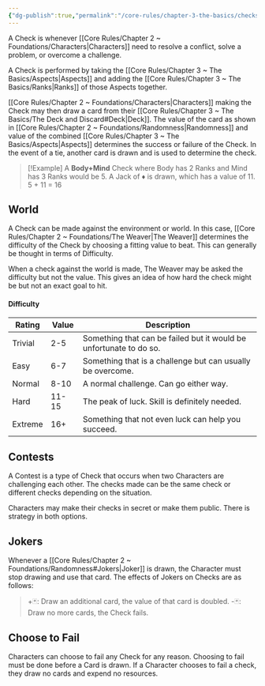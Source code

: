 ```yaml
---
{"dg-publish":true,"permalink":"/core-rules/chapter-3-the-basics/checks/"}
---
```


A Check is whenever [[Core Rules/Chapter 2 ~ Foundations/Characters\|Characters]] need to resolve a conflict, solve a problem, or overcome a challenge.

A Check is performed by taking the [[Core Rules/Chapter 3 ~ The Basics/Aspects\|Aspects]] and adding the [[Core Rules/Chapter 3 ~ The Basics/Ranks\|Ranks]] of those Aspects together.

[[Core Rules/Chapter 2 ~ Foundations/Characters\|Characters]] making the Check may then draw a card from their [[Core Rules/Chapter 3 ~ The Basics/The Deck and Discard#Deck\|Deck]]. The value of the card as shown in [[Core Rules/Chapter 2 ~ Foundations/Randomness\|Randomness]] and value of the combined [[Core Rules/Chapter 3 ~ The Basics/Aspects\|Aspects]] determines the success or failure of the Check. In the event of a tie, another card is drawn and is used to determine the check.

>[!Example]
A **Body+Mind** Check where Body has 2 Ranks and Mind has 3 Ranks would be 5.
>A Jack of ♦ is drawn, which has a value of 11.
>5 + 11 = 16
## World
A Check can be made against the environment or world. In this case, [[Core Rules/Chapter 2 ~ Foundations/The Weaver\|The Weaver]] determines the difficulty of the Check by choosing a fitting value to beat. This can generally be thought in terms of Difficulty.

When a check against the world is made, The Weaver may be asked the difficulty but not the value. This gives an idea of how hard the check might be but not an exact goal to hit.
#### Difficulty

| Rating  | Value | Description                                                        |
| ------- | ----- | ------------------------------------------------------------------ |
| Trivial | 2-5   | Something that can be failed but it would be unfortunate to do so. |
| Easy    | 6-7   | Something that is a challenge but can usually be overcome.         |
| Normal  | 8-10  | A normal challenge. Can go either way.                             |
| Hard    | 11-15 | The peak of luck. Skill is definitely needed.                      |
| Extreme | 16+   | Something that not even luck can help you succeed.                 |

## Contests
A Contest is a type of Check that occurs when two Characters are challenging each other. The checks made can be the same check or different checks depending on the situation.

Characters may make their checks in secret or make them public. There is strategy in both options.
## Jokers
Whenever a [[Core Rules/Chapter 2 ~ Foundations/Randomness#Jokers\|Joker]] is drawn, the Character must stop drawing and use that card. The effects of Jokers on Checks are as follows:
>+🃏: Draw an additional card, the value of that card is doubled.
>-🃏: Draw no more cards, the Check fails.

## Choose to Fail
Characters can choose to fail any Check for any reason. Choosing to fail must be done before a Card is drawn. If a Character chooses to fail a check, they draw no cards and expend no resources.